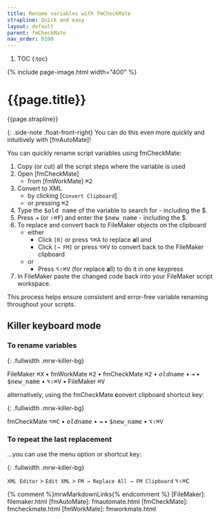 ```yaml
---
title: Rename variables with fmCheckMate
strapline: Quick and easy
layout: default
parent: fmCheckMate
nav_order: 0100
---
```

1. TOC
{:toc}

{% include page-image.html width="400" %}

# {{page.title}}

{{page.strapline}}

{: .side-note .float-front-right}
You can do this even more quickly and intuitively with [fmAutoMate]!

You can quickly rename script variables using fmCheckMate:

1. Copy (or cut) all the script steps where the variable is used
2. Open [fmCheckMate]
   - from [fmWorkMate] <kbd>⌘</kbd><kbd>2</kbd>
3. Convert to XML
   - by clicking [`Convert Clipboard`]
   - or pressing <kbd>⌘</kbd><kbd>2</kbd>
4. Type the <kbd>$old name</kbd> of the variable to search for - including the $.
5. Press <kbd>⇥</kbd> (or <kbd>⇧</kbd><kbd>⌘</kbd><kbd>F</kbd>) and enter the <kbd>$new_name</kbd> - including the $.
6. To replace and convert back to FileMaker objects on the clipboard
   - either
     - Click `[R]` or press <kbd>⌥</kbd><kbd>⌘</kbd><kbd>A</kbd> to replace **a**ll and
     - Click `[→ FM]` or press <kbd>⌥</kbd><kbd>⌘</kbd><kbd>V</kbd> to convert back to the FileMaker clipboard
   - or
     - Press <kbd>⌥</kbd><kbd>⇧</kbd><kbd>⌘</kbd><kbd>V</kbd> (for replace **a**ll) to do it in one keypress
7. In FileMaker paste the changed code back into your FileMaker script workspace.

This process helps ensure consistent and error-free variable renaming throughout your scripts.

## Killer keyboard mode

### To rename variables

{: .fullwidth .mrw-killer-bg}

FileMaker <kbd>⌘</kbd><kbd>X</kbd> • fmWorkMate <kbd>⌘</kbd><kbd>2</kbd> • fmCheckMate <kbd>⌘</kbd><kbd>2</kbd> • <kbd>$old name$</kbd> • <kbd>⇥</kbd> • <kbd>$new_name</kbd> • <kbd>⌥</kbd><kbd>⇧</kbd><kbd>⌘</kbd><kbd>V</kbd> • FileMaker <kbd>⌘</kbd><kbd>V</kbd>

alternatively, using the fmCheckMate **c**onvert clipboard shortcut key:

{: .fullwidth .mrw-killer-bg}

fmCheckMate <kbd>⌥</kbd><kbd>⌘</kbd><kbd>C</kbd> • <kbd>$old name$</kbd> • <kbd>⇥</kbd> • <kbd>$new_name</kbd> • <kbd>⌥</kbd><kbd>⇧</kbd><kbd>⌘</kbd><kbd>V</kbd>


### To repeat the last replacement

…you can use the menu option or shortcut key:

{: .fullwidth .mrw-killer-bg}

`XML Editor` > `Edit XML` > `FM → Replace All → FM Clipboard` <kbd>⌥</kbd><kbd>⇧</kbd><kbd>⌘</kbd><kbd>C</kbd>

{% comment %}mrwMarkdownLinks{% endcomment %}
[FileMaker]: filemaker.html
[fmAutoMate]: fmautomate.html
[fmCheckMate]: fmcheckmate.html
[fmWorkMate]: fmworkmate.html
